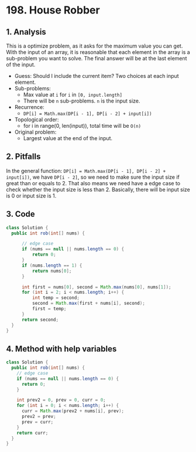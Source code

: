 # 198. House Robber

## 1. Analysis

This is a optimize problem, as it asks for the maximum value you can get. With the input of an array, it is reasonable that each element in the array is a sub-problem you want to solve. The final answer will be at the last element of the input.

- Guess: Should I include the current item? Two choices at each input element.
- Sub-problems:
  - Max value at `i` for `i` in `[0, input.length]`
  - There will be `n` sub-problems. `n` is the input size.
- Recurrence:
  - `DP[i] = Math.max(DP[i - 1], DP[i - 2] + input[i])`
- Topological order:
  - for i in range(0, len(input)), total time will be `O(n)`
- Original problem:
  - Largest value at the end of the input.

## 2. Pitfalls

In the general function: `DP[i] = Math.max(DP[i - 1], DP[i - 2] + input[i])`, we have `DP[i - 2]`, so we need to make sure the input size if great than or equals to 2. That also means we need have a edge case to check whether the input size is less than 2. Basically, there will be input size is 0 or input size is 1.

## 3. Code

```java
class Solution {
  public int rob(int[] nums) {

      // edge case
      if (nums == null || nums.length == 0) {
          return 0;
      }
      if (nums.length == 1) {
          return nums[0];
      }

      int first = nums[0], second = Math.max(nums[0], nums[1]);
      for (int i = 2; i < nums.length; i++) {
          int temp = second;
          second = Math.max(first + nums[i], second);
          first = temp;
      }
      return second;
  }
}
```

## 4. Method with help variables

```java
class Solution {
  public int rob(int[] nums) {
    // edge case
    if (nums == null || nums.length == 0) {
      return 0;
    }

    int prev2 = 0, prev = 0, curr = 0;
    for (int i = 0; i < nums.length; i++) {
      curr = Math.max(prev2 + nums[i], prev);
      prev2 = prev;
      prev = curr;
    }
    return curr;
  }
}
```
